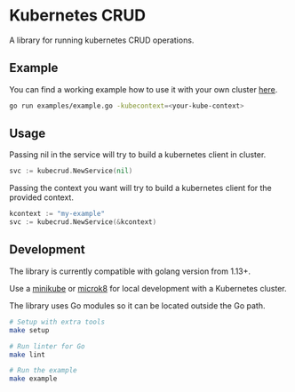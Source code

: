 # Kubernetes CRUD
A library for running kubernetes CRUD operations.


## Example

You can find a working example how to use it with your own cluster
[here](./examples).

```bash
go run examples/example.go -kubecontext=<your-kube-context>
```

## Usage

Passing nil in the service will try to build a kubernetes client in cluster.

```go
svc := kubecrud.NewService(nil)

```

Passing the context you want  will try to build a kubernetes client for the provided context.

```go
kcontext := "my-example"
svc := kubecrud.NewService(&kcontext)
```

## Development

The library is currently compatible with golang version from 1.13+.

Use a [minikube](https://kubernetes.io/docs/tasks/tools/install-minikube/) or [microk8](https://microk8s.io/) for local development with a Kubernetes cluster.

The library uses Go modules so it can be located outside the Go path.

```bash
# Setup with extra tools
make setup

# Run linter for Go
make lint

# Run the example
make example
```